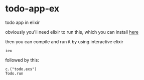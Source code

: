 # todo-app-ex

todo app in elixir

obviously you'll need elixir to run this, which you can install [here](https://elixir-lang.org/install.html)

then you can compile and run it by using interactive elixir

    iex

followed by this:

    c.("todo.exs")
    Todo.run

